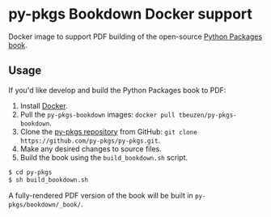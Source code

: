 # py-pkgs Bookdown Docker support

Docker image to support PDF building of the open-source [Python Packages book](https://py-pkgs.org).

## Usage

If you'd like develop and build the Python Packages book to PDF:

1. Install [Docker](https://docs.docker.com/get-docker/).
2. Pull the `py-pkgs-bookdown` images: `docker pull tbeuzen/py-pkgs-bookdown`.
3. Clone the [py-pkgs repository](https://github.com/py-pkgs/py-pkgs) from GitHub: `git clone https://github.com/py-pkgs/py-pkgs.git`.
4. Make any desired changes to source files.
5. Build the book using the `build_bookdown.sh` script.

  ```bash
  $ cd py-pkgs
  $ sh build_bookdown.sh
  ```

A fully-rendered PDF version of the book will be built in `py-pkgs/bookdown/_book/`.
